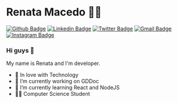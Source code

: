 # Renata Macedo :woman_technologist:

[![Github Badge](https://img.shields.io/badge/-Github-000?style=flat-square&logo=Github&logoColor=white&link=https://github.com/lucasgdb)](https://github.com/macedo-developer)
[![Linkedin Badge](https://img.shields.io/badge/-LinkedIn-blue?style=flat-square&logo=Linkedin&logoColor=white&link=https://www.linkedin.com/in/macedorenata/)](https://www.linkedin.com/in/macedorenata/)
[![Twitter Badge](https://img.shields.io/badge/-Twitter-1ca0f1?style=flat-square&labelColor=1ca0f1&logo=twitter&logoColor=white&link=https://twitter.com/lgdbittencourt)](https://twitter.com/r_macedo77)
[![Gmail Badge](https://img.shields.io/badge/-Gmail-c14438?style=flat-square&logo=Gmail&logoColor=white&link=mailto:macedorenata.developer@gmail.com)](mailto:macedorenata.developer@gmail.com)
[![Instagram Badge](https://img.shields.io/badge/-Instagram-C13584?style=flat-square&labelColor=C13584&logo=instagram&logoColor=white&link=https://www.instagram.com/macedorenataa/)](https://www.instagram.com/macedorenataa/)

### Hi guys 👋

My name is Renata and I'm developer.

- 💙 In love with Technology
- 🔭 I’m currently working on GDDoc
- 🌱 I’m currently learning React and NodeJS
- :woman_student: Computer Science Student
